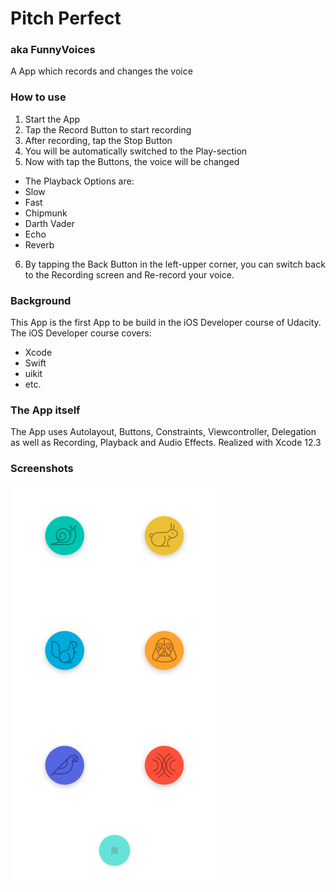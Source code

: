 # Pitch Perfect
### aka FunnyVoices
 A App which records and changes the voice

### How to use
 1. Start the App
 2. Tap the Record Button to start recording
 3. After recording, tap the Stop Button
 4. You will be automatically switched to the Play-section
 5. Now with tap the Buttons, the voice will be changed
  * The Playback Options are:
  * Slow
  * Fast
  * Chipmunk
  * Darth Vader
  * Echo
  * Reverb
 6. By tapping the Back Button in the left-upper corner, you can switch back to the Recording screen and   Re-record your voice.

### Background
This App is the first App to be build in the iOS Developer course of Udacity. 
The iOS Developer course covers:
* Xcode
* Swift
* uikit
* etc.

### The App itself
The App uses Autolayout, Buttons, Constraints, Viewcontroller, Delegation as well as Recording, Playback and Audio Effects. Realized with Xcode 12.3 

### Screenshots
![Playback Screen](https://github.com/richlip/pitch_perfect/blob/main/images/Playback%20Screen.png)